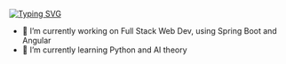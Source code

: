 [![Typing SVG](https://readme-typing-svg.demolab.com?font=Fira+Code&duration=4000&pause=1000&center=true&vCenter=true&width=435&lines=hello+welcome!;%E3%82%88%E3%81%86%E3%81%93%E3%81%9D+!;bem+vindo!+)](https://git.io/typing-svg)


- 🔭 I’m currently working on Full Stack Web Dev, using Spring Boot and Angular
- 🌱 I’m currently learning Python and AI theory


